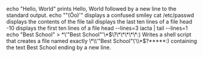 echo "Hello, World" prints Hello, World followed by a new line to the standard output.
echo "\"(Ôo)'" displays a confused smiley
cat /etc/passwd displays the contents of the file
tail displays the last ten lines of a file
head -10 displays the first ten lines of a file
head --lines=3 iacta | tail --lines=1
echo "Best School" > \*\\'"Best School"\'\\*$\?\*\*\*\*\*:) Writes a shell script that creates a file named exactly \*\\'"Best School"\'\\*$\?\*\*\*\*\*:) containing the text Best School ending by a new line.
